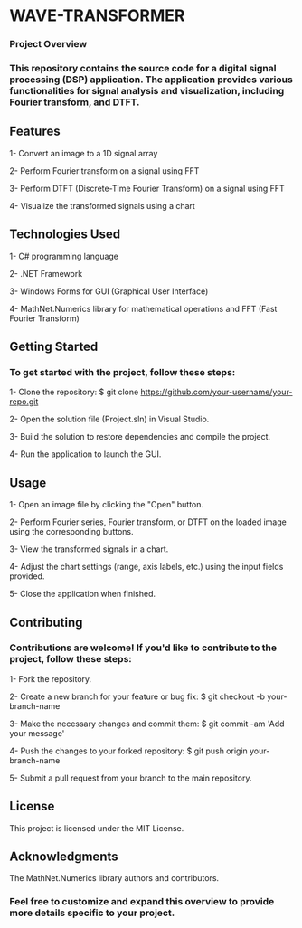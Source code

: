 # WAVE-TRANSFORMER
### Project Overview
### This repository contains the source code for a digital signal processing (DSP) application. The application provides various functionalities for signal analysis and visualization, including Fourier transform, and DTFT.

## Features
1- Convert an image to a 1D signal array

2- Perform Fourier transform on a signal using FFT

3- Perform DTFT (Discrete-Time Fourier Transform) on a signal using FFT

4- Visualize the transformed signals using a chart


## Technologies Used
1- C# programming language

2- .NET Framework

3- Windows Forms for GUI (Graphical User Interface)

4- MathNet.Numerics library for mathematical operations and FFT (Fast Fourier Transform)


## Getting Started
### To get started with the project, follow these steps:

1- Clone the repository: $ git clone https://github.com/your-username/your-repo.git

2- Open the solution file (Project.sln) in Visual Studio.

3- Build the solution to restore dependencies and compile the project.

4- Run the application to launch the GUI.


## Usage
1- Open an image file by clicking the "Open" button.

2- Perform Fourier series, Fourier transform, or DTFT on the loaded image using the corresponding buttons.

3- View the transformed signals in a chart.

4- Adjust the chart settings (range, axis labels, etc.) using the input fields provided.

5- Close the application when finished.


## Contributing
### Contributions are welcome! If you'd like to contribute to the project, follow these steps:
1- Fork the repository.

2- Create a new branch for your feature or bug fix: $ git checkout -b your-branch-name

3- Make the necessary changes and commit them: $ git commit -am 'Add your message'

4- Push the changes to your forked repository: $ git push origin your-branch-name

5- Submit a pull request from your branch to the main repository.



## License
This project is licensed under the MIT License.

## Acknowledgments
The MathNet.Numerics library authors and contributors.

### Feel free to customize and expand this overview to provide more details specific to your project.
